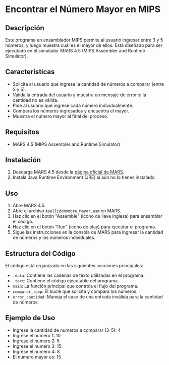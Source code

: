 # Encontrar el Número Mayor en MIPS

## Descripción
Este programa en ensamblador MIPS permite al usuario ingresar entre 3 y 5 números, y luego muestra cuál es el mayor de ellos. Está diseñado para ser ejecutado en el simulador MARS 4.5 (MIPS Assembler and Runtime Simulator).

## Características
- Solicita al usuario que ingrese la cantidad de números a comparar (entre 3 y 5).
- Valida la entrada del usuario y muestra un mensaje de error si la cantidad no es válida.
- Pide al usuario que ingrese cada número individualmente.
- Compara los números ingresados y encuentra el mayor.
- Muestra el número mayor al final del proceso.

## Requisitos
- MARS 4.5 (MIPS Assembler and Runtime Simulator)

## Instalación
1. Descarga MARS 4.5 desde la [página oficial de MARS](http://courses.missouristate.edu/KenVollmar/MARS/).
2. Instala Java Runtime Environment (JRE) si aún no lo tienes instalado.

## Uso
1. Abre MARS 4.5.
2. Abre el archivo `ApellidoNombre_Mayor.asm` en MARS.
3. Haz clic en el botón "Assemble" (icono de llave inglesa) para ensamblar el código.
4. Haz clic en el botón "Run" (icono de play) para ejecutar el programa.
5. Sigue las instrucciones en la consola de MARS para ingresar la cantidad de números y los números individuales.

## Estructura del Código
El código está organizado en las siguientes secciones principales:
- `.data`: Contiene las cadenas de texto utilizadas en el programa.
- `.text`: Contiene el código ejecutable del programa.
- `main`: La función principal que controla el flujo del programa.
- `comparar_loop`: El bucle que solicita y compara los números.
- `error_cantidad`: Maneja el caso de una entrada inválida para la cantidad de números.

## Ejemplo de Uso

- Ingrese la cantidad de numeros a comparar (3-5): 4
- Ingrese el numero 1: 10
- Ingrese el numero 2: 5
- Ingrese el numero 3: 15
- Ingrese el numero 4: 8
- El numero mayor es: 15
